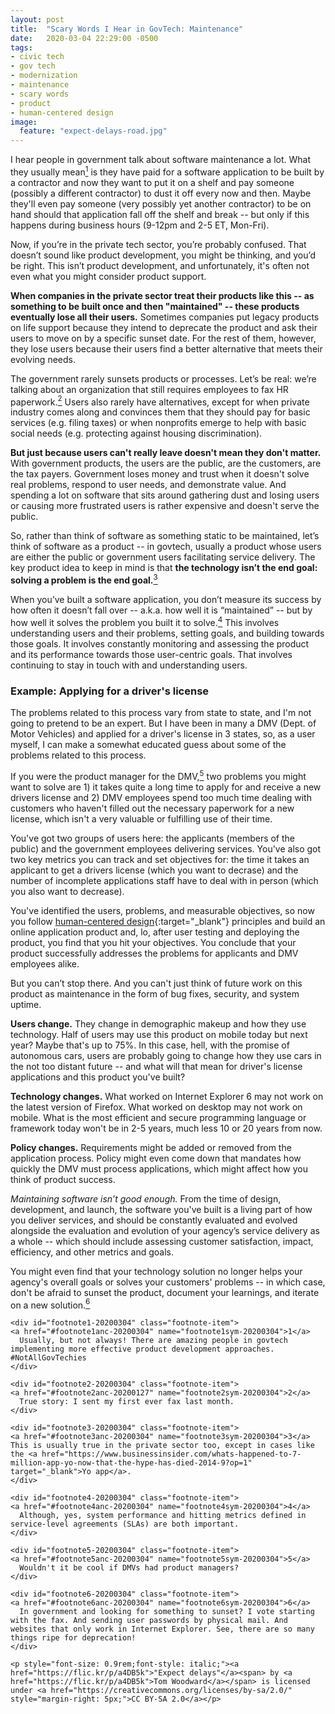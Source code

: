 ```yaml
---
layout: post
title:  "Scary Words I Hear in GovTech: Maintenance"
date:   2020-03-04 22:29:00 -0500
tags:
- civic tech
- gov tech
- modernization
- maintenance
- scary words
- product
- human-centered design
image:
  feature: "expect-delays-road.jpg"
---
```


I hear people in government talk about software maintenance a lot. What they usually mean<a href="#footnote1-20200304" class="body-footnote-link" name="footnote1anc-20200304"><sup>1</sup></a> is they have paid for a software application to be built by a contractor and now they want to put it on a shelf and pay someone (possibly a different contractor) to dust it off every now and then. Maybe they'll even pay someone (very possibly yet another contractor) to be on hand should that application fall off the shelf and break -- but only if this happens during business hours (9-12pm and 2-5 ET, Mon-Fri).

Now, if you’re in the private tech sector, you’re probably confused. That doesn’t sound like product development, you might be thinking, and you’d be right. This isn’t product development, and unfortunately, it's often not even what you might consider product support.

**When companies in the private sector treat their products like this -- as something to be built once and then "maintained" -- these products eventually lose all their users.** Sometimes companies put legacy products on life support because they intend to deprecate the product and ask their users to move on by a specific sunset date. For the rest of them, however, they lose users because their users find a better alternative that meets their evolving needs. 

The government rarely sunsets products or processes. Let’s be real: we’re talking about an organization that still requires employees to fax HR paperwork.<a href="#footnote2-20200304" class="body-footnote-link" name="footnote2anc-20200304"><sup>2</sup></a> Users also rarely have alternatives, except for when private industry comes along and convinces them that they should pay for basic services (e.g. filing taxes) or when nonprofits emerge to help with basic social needs (e.g. protecting against housing discrimination). 

**But just because users can't really leave doesn't mean they don't matter.** With government products, the users are the public, are the customers, are the tax payers. Government loses money and trust when it doesn't solve real problems, respond to user needs, and demonstrate value. And spending a lot on software that sits around gathering dust and losing users or causing more frustrated users is rather expensive and doesn't serve the public. 

So, rather than think of software as something static to be maintained, let’s think of software as a product -- in govtech, usually a product whose users are either the public or government users facilitating service delivery. The key product idea to keep in mind is that **the technology isn’t the end goal: solving a problem is the end goal.**<a href="#footnote3-20200304" class="body-footnote-link" name="footnote3anc-20200304"><sup>3</sup></a>

When you’ve built a software application, you don’t measure its success by how often it doesn’t fall over -- a.k.a. how well it is “maintained” -- but by how well it solves the problem you built it to solve.<a href="#footnote4-20200304" class="body-footnote-link" name="footnote4anc-20200304"><sup>4</sup></a> This involves understanding users and their problems, setting goals, and building towards those goals. It involves constantly monitoring and assessing the product and its performance towards those user-centric goals. That involves continuing to stay in touch with and understanding users. 

### Example: Applying for a driver's license

The problems related to this process vary from state to state, and I'm not going to pretend to be an expert. But I have been in many a DMV (Dept. of Motor Vehicles) and applied for a driver's license in 3 states, so, as a user myself, I can make a somewhat educated guess about some of the problems related to this process. 

If you were the product manager for the DMV,<a href="#footnote5-20200304" class="body-footnote-link" name="footnote5anc-20200304"><sup>5</sup></a> two problems you might want to solve are 1) it takes quite a long time to apply for and receive a new drivers license and 2) DMV employees spend too much time dealing with customers who haven't filled out the necessary paperwork for a new license, which isn't a very valuable or fulfilling use of their time. 

You've got two groups of users here: the applicants (members of the public) and the government employees delivering services. You've also got two key metrics you can track and set objectives for: the time it takes an applicant to get a drivers license (which you want to decrase) and the number of incomplete applications staff have to deal with in person (which you also want to decrease).
 
You've identified the users, problems, and measurable objectives, so now you follow [human-centered design](https://www.designkit.org/human-centered-design){:target="_blank"} principles and build an online application product and, lo, after user testing and deploying the product, you find that you hit your objectives. You conclude that your product successfully addresses the problems for applicants and DMV employees alike. 

But you can’t stop there. And you can't just think of future work on this product as maintenance in the form of bug fixes, security, and system uptime. 

**Users change.** They change in demographic makeup and how they use technology. Half of users may use this product on mobile today but next year? Maybe that's up to 75%. In this case, hell, with the promise of autonomous cars, users are probably going to change how they use cars in the not too distant future -- and what will that mean for driver's license applications and this product you've built?

**Technology changes.** What worked on Internet Explorer 6 may not work on the latest version of Firefox. What worked on desktop may not work on mobile. What is the most efficient and secure programming language or framework today won't be in 2-5 years, much less 10 or 20 years from now.

**Policy changes.** Requirements might be added or removed from the application process. Policy might even come down that mandates how quickly the DMV must process applications, which might affect how you think of product success.  

*Maintaining software isn’t good enough.* From the time of design, development, and launch, the software you've built is a living part of how you deliver services, and should be constantly evaluated and evolved alongside the evaluation and evolution of your agency’s service delivery as a whole -- which should include assessing customer satisfaction, impact, efficiency, and other metrics and goals. 

You might even find that your technology solution no longer helps your agency's overall goals or solves your customers' problems -- in which case, don't be afraid to sunset the product, document your learnings, and iterate on a new solution.<a href="#footnote6-20200304" class="body-footnote-link" name="footnote6anc-20200304"><sup>6</sup></a>


<div class="footnote-block">

	<div id="footnote1-20200304" class="footnote-item">
	<a href="#footnote1anc-20200304" name="footnote1sym-20200304">1</a> 
      Usually, but not always! There are amazing people in govtech implementing more effective product development approaches. #NotAllGovTechies
	</div>

	<div id="footnote2-20200304" class="footnote-item">
	<a href="#footnote2anc-20200127" name="footnote2sym-20200304">2</a> 
	  True story: I sent my first ever fax last month.
	</div>

	<div id="footnote3-20200304" class="footnote-item">
	<a href="#footnote3anc-20200304" name="footnote3sym-20200304">3</a> 
	This is usually true in the private sector too, except in cases like the <a href="https://www.businessinsider.com/whats-happened-to-7-million-app-yo-now-that-the-hype-has-died-2014-9?op=1" target="_blank">Yo app</a>.
	</div>

	<div id="footnote4-20200304" class="footnote-item">
	<a href="#footnote4anc-20200304" name="footnote4sym-20200304">4</a> 
	  Although, yes, system performance and hitting metrics defined in service-level agreements (SLAs) are both important.
	</div>

	<div id="footnote5-20200304" class="footnote-item">
	<a href="#footnote5anc-20200304" name="footnote5sym-20200304">5</a> 
	  Wouldn't it be cool if DMVs had product managers?
	</div>
	
	<div id="footnote6-20200304" class="footnote-item">
	<a href="#footnote6anc-20200304" name="footnote6sym-20200304">6</a> 
	  In government and looking for something to sunset? I vote starting with the fax. And sending user passwords by physical mail. And websites that only work in Internet Explorer. See, there are so many things ripe for deprecation!
	</div>
	
	<p style="font-size: 0.9rem;font-style: italic;"><a href="https://flic.kr/p/a4DB5k">"Expect delays"</a><span> by <a href="https://flic.kr/p/a4DB5k">Tom Woodward</a></span> is licensed under <a href="https://creativecommons.org/licenses/by-sa/2.0/" style="margin-right: 5px;">CC BY-SA 2.0</a></p>
</div>